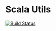 Scala Utils
==================
[![Build Status](https://travis-ci.org/aiyanbo/scala-utils.svg?branch=master)](https://travis-ci.org/aiyanbo/scala-utils)